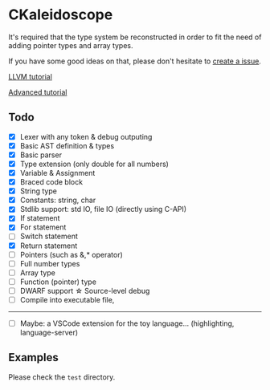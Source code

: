 # CKaleidoscope

It's required that the type system be reconstructed
in order to fit the need of adding pointer types and
array types.

If you have some good ideas on that, please don't hesitate 
to [create a issue](https://github.com/seven-mile/CKaleidoscope/issues/new).

[LLVM tutorial](http://llvm.org/docs/tutorial/)

[Advanced tutorial](https://mapping-high-level-constructs-to-llvm-ir.readthedocs.io/en/latest/README.html)

## Todo

- [x] Lexer with any token & debug outputing
- [x] Basic AST definition & types
- [x] Basic parser
- [x] Type extension (only double for all numbers)
- [x] Variable & Assignment
- [x] Braced code block
- [x] String type
- [x] Constants: string, char
- [x] Stdlib support: std IO, file IO (directly using C-API)
- [x] If statement
- [x] For statement
- [ ] Switch statement
- [x] Return statement
- [ ] Pointers (such as &,* operator)
- [ ] Full number types
- [ ] Array type
- [ ] Function (pointer) type
- [ ] DWARF support ☆ Source-level debug
- [ ] Compile into executable file,

---

- [ ] Maybe: a VSCode extension for the toy language... (highlighting, language-server)

## Examples

Please check the `test` directory.
